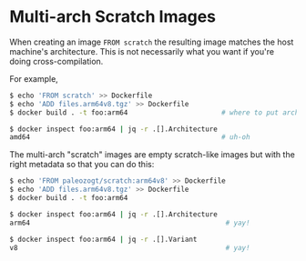 # Multi-arch Scratch Images

When creating an image `FROM scratch` the resulting image matches the host machine's architecture.  This is not necessarily what you want if you're doing cross-compilation.

For example,
```bash
$ echo 'FROM scratch' >> Dockerfile
$ echo 'ADD files.arm64v8.tgz' >> Dockerfile
$ docker build . -t foo:arm64                       # where to put arch?

$ docker inspect foo:arm64 | jq -r .[].Architecture
amd64                                               # uh-oh
```

The multi-arch "scratch" images are empty scratch-like images but with the right metadata so that you can do this:

```bash
$ echo 'FROM paleozogt/scratch:arm64v8' >> Dockerfile
$ echo 'ADD files.arm64v8.tgz' >> Dockerfile
$ docker build . -t foo:arm64

$ docker inspect foo:arm64 | jq -r .[].Architecture
arm64                                                # yay!

$ docker inspect foo:arm64 | jq -r .[].Variant
v8                                                   # yay!
```
